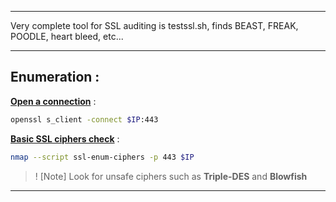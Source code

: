 - - -
Very complete tool for SSL auditing is testssl.sh, finds BEAST, FREAK, POODLE, heart bleed, etc...
- - -
## Enumeration : 

**<u>Open a connection</u>** :
```sh
openssl s_client -connect $IP:443
```

**<u>Basic SSL ciphers check</u>** : 
```sh
nmap --script ssl-enum-ciphers -p 443 $IP
```

> ! [Note]
>  Look for unsafe ciphers such as **Triple-DES** and **Blowfish**

 - - -
